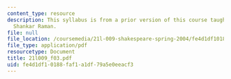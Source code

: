 ```yaml
---
content_type: resource
description: This syllabus is from a prior version of this course taught by Professor
  Shankar Raman.
file: null
file_location: /coursemedia/21l-009-shakespeare-spring-2004/fe4d1df10188faf1a1df79a5e0eeacf3_21l009_f03.pdf
file_type: application/pdf
resourcetype: Document
title: 21l009_f03.pdf
uid: fe4d1df1-0188-faf1-a1df-79a5e0eeacf3
---
```


